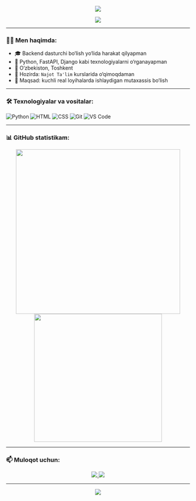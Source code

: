 <!-- Banner -->
<p align="center">
  <img src="https://capsule-render.vercel.app/api?type=waving&color=0d1117&height=200&section=header&text=Salom%20👋%20Men%20Abdurahimov!&fontSize=35&color=ffffff" />
</p>

<p align="center">
  <img src="https://readme-typing-svg.demolab.com?font=Fira+Code&size=22&pause=1000&color=36BCF7&center=true&vCenter=true&width=500&lines=Backend+Dasturchi;Python+lover🐍;Najot+Ta'lim+shogirdi;Doim+o‘sishda+harakat+qilaman🚀" />
</p>

---

### 🧑‍💻 Men haqimda:

- 🎓 Backend dasturchi bo‘lish yo‘lida harakat qilyapman  
- 🐍 Python, FastAPI, Django kabi texnologiyalarni o‘rganayapman  
- 📍 O‘zbekiston, Toshkent  
- 🌱 Hozirda: `Najot Ta'lim` kurslarida o‘qimoqdaman  
- 🎯 Maqsad: kuchli real loyihalarda ishlaydigan mutaxassis bo‘lish

---

### 🛠️ Texnologiyalar va vositalar:

![Python](https://img.shields.io/badge/Python-3670A0?style=for-the-badge&logo=python&logoColor=fff)
![HTML](https://img.shields.io/badge/HTML-E44D26?style=for-the-badge&logo=html5&logoColor=white)
![CSS](https://img.shields.io/badge/CSS-1572B6?style=for-the-badge&logo=css3)
![Git](https://img.shields.io/badge/Git-F05032?style=for-the-badge&logo=git&logoColor=white)
![VS Code](https://img.shields.io/badge/VS_Code-007ACC?style=for-the-badge&logo=visual-studio-code)

---

### 📊 GitHub statistikam:

<p align="center">
  <img src="https://github-readme-stats.vercel.app/api?username=abdurakhimoov&show_icons=true&theme=tokyonight" width="450" />
  <img src="https://github-readme-stats.vercel.app/api/top-langs/?username=abdurakhimoov&layout=compact&theme=tokyonight" width="350"/>
</p>

---

### 📫 Muloqot uchun:

<p align="center">
  <a href="https://t.me/YOUR_TELEGRAM" target="_blank">
    <img src="https://img.shields.io/badge/Telegram-26A5E4?style=for-the-badge&logo=telegram&logoColor=white" />
  </a>
  <a href="mailto:yourmail@gmail.com" target="_blank">
    <img src="https://img.shields.io/badge/Gmail-D14836?style=for-the-badge&logo=gmail&logoColor=white" />
  </a>
</p>

---

<p align="center">
  <img src="https://capsule-render.vercel.app/api?type=waving&color=0d1117&height=120&section=footer"/>
</p>
